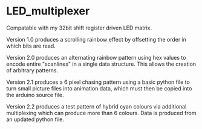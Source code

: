 # LED_multiplexer

Compatable with my 32bit shift register driven LED matrix.

Version 1.0 produces a scrolling rainbow effect by offsetting the order in which bits are read.

Version 2.0 produces an alternating rainbow pattern using hex values to encode entire "scanlines" in a single data structure. This allows the creation of arbitrary patterns.

Version 2.1 produces a 6 pixel chasing pattern using a basic python file to turn small picture files into animation data, which must then be copied into the arduino source file.

Version 2.2 produces a test pattern of hybrid cyan colours via additional multiplexing which can produce more than 6 colours. Data is produced from an updated python file.
